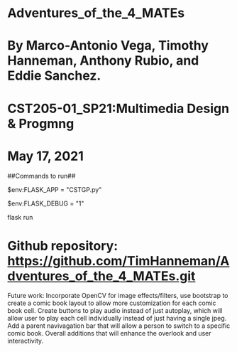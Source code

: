 # Adventures_of_the_4_MATEs
# By Marco-Antonio Vega, Timothy Hanneman, Anthony Rubio, and Eddie Sanchez.
# CST205-01_SP21:Multimedia Design & Progmng
# May 17, 2021
##Commands to run##

$env:FLASK_APP = "CSTGP.py"

$env:FLASK_DEBUG = "1"

flask run

# Github repository: https://github.com/TimHanneman/Adventures_of_the_4_MATEs.git

Future work: Incorporate OpenCV for image effects/filters, use bootstrap to create a comic book layout to allow more customization for each comic book cell. Create buttons to play audio instead of just autoplay, which will allow user to play each cell individually instead of just having a single jpeg. Add a parent navivagation bar that will allow a person to switch to a specific comic book. Overall additions that will enhance the overlook and user interactivity.
